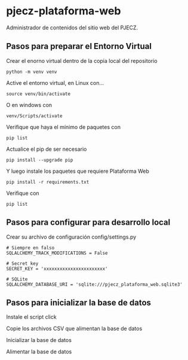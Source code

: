 # pjecz-plataforma-web

Administrador de contenidos del sitio web del PJECZ.

## Pasos para preparar el Entorno Virtual

Crear el enorno virtual dentro de la copia local del repositorio

    python -m venv venv

Active el entorno virtual, en Linux con...

    source venv/bin/activate

O en windows con

    venv/Scripts/activate

Verifique que haya el mínimo de paquetes con

    pip list

Actualice el pip de ser necesario

    pip install --upgrade pip

Y luego instale los paquetes que requiere Plataforma Web

    pip install -r requirements.txt

Verifique con

    pip list

## Pasos para configurar para desarrollo local

Crear su archivo de configuración config/settings.py

    # Siempre en falso
    SQLALCHEMY_TRACK_MODIFICATIONS = False

    # Secret key
    SECRET_KEY = 'xxxxxxxxxxxxxxxxxxxxxxx'

    # SQLite
    SQLALCHEMY_DATABASE_URI = 'sqlite:///pjecz_plataforma_web.sqlite3'

## Pasos para inicializar la base de datos

Instale el script click

Copie los archivos CSV que alimentan la base de datos

Inicializar la base de datos

Alimentar la base de datos
